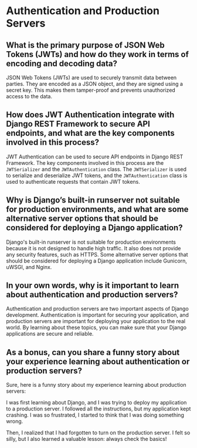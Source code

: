 # Authentication and Production Servers

## What is the primary purpose of JSON Web Tokens (JWTs) and how do they work in terms of encoding and decoding data?

JSON Web Tokens (JWTs) are used to securely transmit data between parties. They are encoded as a JSON object, and they are signed using a secret key. This makes them tamper-proof and prevents unauthorized access to the data.

## How does JWT Authentication integrate with Django REST Framework to secure API endpoints, and what are the key components involved in this process?

JWT Authentication can be used to secure API endpoints in Django REST Framework. The key components involved in this process are the `JWTSerializer` and the `JWTAuthentication` class. The `JWTSerializer` is used to serialize and deserialize JWT tokens, and the `JWTAuthentication` class is used to authenticate requests that contain JWT tokens.

## Why is Django’s built-in runserver not suitable for production environments, and what are some alternative server options that should be considered for deploying a Django application?

Django's built-in runserver is not suitable for production environments because it is not designed to handle high traffic. It also does not provide any security features, such as HTTPS. Some alternative server options that should be considered for deploying a Django application include Gunicorn, uWSGI, and Nginx.

## In your own words, why is it important to learn about authentication and production servers?

Authentication and production servers are two important aspects of Django development. Authentication is important for securing your application, and production servers are important for deploying your application to the real world. By learning about these topics, you can make sure that your Django applications are secure and reliable.

## As a bonus, can you share a funny story about your experience learning about authentication or production servers?

Sure, here is a funny story about my experience learning about production servers:

I was first learning about Django, and I was trying to deploy my application to a production server. I followed all the instructions, but my application kept crashing. I was so frustrated, I started to think that I was doing something wrong.

Then, I realized that I had forgotten to turn on the production server. I felt so silly, but I also learned a valuable lesson: always check the basics!

